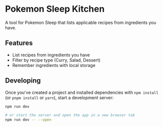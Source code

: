 # Pokemon Sleep Kitchen

A tool for Pokemon Sleep that lists applicable recipes from ingredients you have.

## Features

- List recipes from ingredients you have
- Filter by recipe type (Curry, Salad, Dessert)
- Remember ingredients with local storage

## Developing

Once you've created a project and installed dependencies with `npm install` (or `pnpm install` or `yarn`), start a development server:

```bash
npm run dev

# or start the server and open the app in a new browser tab
npm run dev -- --open
```
